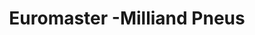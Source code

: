 ---
title: "Euromaster -Milliand Pneus"
url: /chambery/euromaster-milliand-pneus/
shop: Autowerkstatt
---